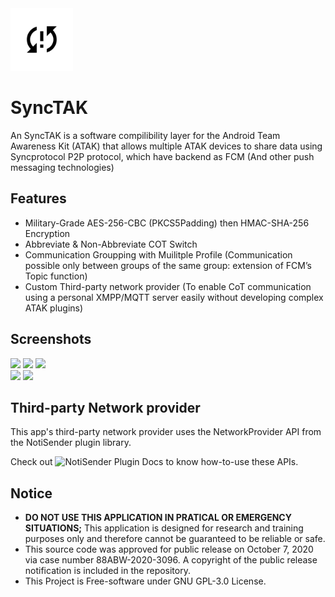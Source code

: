 <img src="https://github.com/choiman1559/SyncTAK/blob/master/app/src/main/ic_launcher-playstore.png" width="100" height="100"/>

# SyncTAK

An SyncTAK is a software compilibility layer for the Android Team Awareness Kit (ATAK) that allows multiple ATAK devices to share data using Syncprotocol P2P protocol, which have backend as FCM (And other push messaging technologies) 

## Features

- Military-Grade AES-256-CBC (PKCS5Padding) then HMAC-SHA-256 Encryption
- Abbreviate & Non-Abbreviate COT Switch
- Communication Groupping with Muilitple Profile (Communication possible only between groups of the same group: extension of FCM’s Topic function)
- Custom Third-party network provider (To enable CoT communication using a personal XMPP/MQTT server easily without developing complex ATAK plugins)
 
## Screenshots

<img src="https://github.com/choiman1559/SyncTAK/assets/43315227/b3f99da9-a0e1-4bfb-9ae2-5c2dae267728" width="200"/>
<img src="https://github.com/choiman1559/SyncTAK/assets/43315227/ad3882ec-cfea-4807-a8c4-22cd3f270fe7" width="200"/>
<img src="https://github.com/choiman1559/SyncTAK/assets/43315227/c684fa0c-5785-4bf3-97bd-134aae52acef" width="200"/>
</br>
<img src="https://github.com/choiman1559/SyncTAK/assets/43315227/7ca65aca-49e3-45a8-a69f-c8867e3721f4" height="200"/>
<img src="https://github.com/choiman1559/SyncTAK/assets/43315227/2f1d3463-4ec3-4c98-b65d-1f8b54cf0127" height="200"/>

## Third-party Network provider

This app's third-party network provider uses the NetworkProvider API from the NotiSender plugin library.

Check out ![NotiSender Plugin Docs](https://github.com/choiman1559/NotiSender-PluginLibrary) to know how-to-use these APIs.

## Notice

 - **DO NOT USE THIS APPLICATION IN PRATICAL OR EMERGENCY SITUATIONS;** This application is designed for research and training purposes only and therefore cannot be guaranteed to be reliable or safe.
 - This source code was approved for public release on October 7, 2020 via case number 88ABW-2020-3096. A copyright of the public release notification is included in the repository.
 - This Project is Free-software under GNU GPL-3.0 License.
